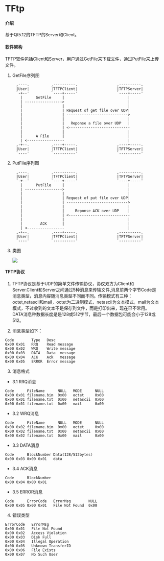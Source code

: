 # TFtp

#### 介绍
基于Qt5.12的TFTP的Server和Client。

#### 软件架构
TFTP软件包括Client和Server，用户通过GetFile来下载文件，通过PutFile来上传文件。
1. GetFile序列图
```
     ,----.          ,----------.                  ,----------.
     |User|          |TFTPClient|                  |TFTPServer|
     `-+--'          `----+-----'                  `----+-----'
       |      GetFile     |                             |      
       | ----------------->                             |      
       |                  |                             |      
       |                  | Request of get file over UDP|      
       |                  | ---------------------------->      
       |                  |                             |      
       |                  |   Reponse a file over UDP   |      
       |                  | <----------------------------      
       |                  |                             |      
       |      A File      |                             |      
       | <-----------------                             |      
     ,-+--.          ,----+-----.                  ,----+-----.
     |User|          |TFTPClient|                  |TFTPServer|
     `----'          `----------'                  `----------'
```
2. PutFile序列图
```
     ,----.          ,----------.                  ,----------.
     |User|          |TFTPClient|                  |TFTPServer|
     `-+--'          `----+-----'                  `----+-----'
       |      PutFile     |                             |      
       | ----------------->                             |      
       |                  |                             |      
       |                  | Request of put file over UDP|      
       |                  | ---------------------------->      
       |                  |                             |      
       |                  |     Reponse ACK over UDP    |      
       |                  | <----------------------------      
       |                  |                             |      
       |        ACK       |                             |      
       | <-----------------                             |      
     ,-+--.          ,----+-----.                  ,----+-----.
     |User|          |TFTPClient|                  |TFTPServer|
     `----'          `----------'                  `----------'
```
3. 类图

   ![](https://gitee.com/flysnow_1/tftp/raw/master/doc/out/class/TftpClass.svg)
#### TFTP协议
1. TFTP协议是基于UDP的简单文件传输协议，协议双方为Client和Server.Client和Server之间通过5种消息来传输文件,消息前两个字节Code是消息类型，消息内容随消息类型不同而不同。传输模式有三种：octet,netascii和mail，octet为二进制模式，netascii为文本模式，mail为文本模式，不过收到的文本不是保存到文件，而是打印出来，现在已不常用。DATA消息种数据长度是是128或512字节，最后一个数据包可能会小于128或512。
  
2. 消息类型如下：
```
Code        Type   Desc
0x00 0x01   RRQ    Read message
0x00 0x02   WRQ    Write message
0x00 0x03   DATA   Data  message
0x00 0x04   ACK    Ack   message
0x00 0x05   ERROR  Error message
```
3.  消息格式
* 3.1 RRQ消息
```
Code      FileName      NULL   MODE      NULL
0x00 0x01 filename.bin  0x00   octet     0x00
0x00 0x01 filename.txt  0x00   netascii  0x00
0x00 0x01 filename.txt  0x00   mail      0x00
```
* 3.2 WRQ消息
```
Code      FileName      NULL   MODE      NULL
0x00 0x02 filename.bin  0x00   octet     0x00
0x00 0x02 filename.txt  0x00   netascii  0x00
0x00 0x02 filename.txt  0x00   mail      0x00
```
* 3.3 DATA消息
```
Code      BlockNumber Data(128/512bytes)
0x00 0x03 0x00 0x01   data
```
* 3.4 ACK消息
```
Code      BlockNumber
0x00 0x04 0x00 0x01
```
* 3.5 ERROR消息
```
Code      ErrorCode   ErrorMsg        NULL
0x00 0x05 0x00 0x01   File Not Found  0x00
```
4. 错误类型
```
ErrorCode   ErrorMsg
0x00 0x01   File Not Found
0x00 0x02   Access Violation
0x00 0x03   Disk Full
0x00 0x04   Illegal Operation
0x00 0x05   Unknown TransferID
0x00 0x06   File Exists
0x00 0x07   No Such User
```